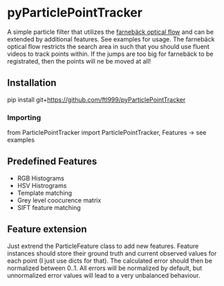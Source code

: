 # pyParticlePointTracker
A simple particle filter that utilizes the [farnebäck optical flow](https://docs.opencv.org/3.4/d4/dee/tutorial_optical_flow.html) and can be extended by additional features.
See examples for usage.
The farnebäck optical flow restricts the search area in such that you should use fluent videos to track points within. If the jumps are too big for farnebäck to be registrated, then the points will ne be moved at all!

## Installation
pip install git+https://github.com/ftl999/pyParticlePointTracker

### Importing
from ParticlePointTracker import ParticlePointTracker, Features -> see examples

## Predefined Features
- RGB Histograms
- HSV Histrograms
- Template matching
- Grey level coocurence matrix
- SIFT feature matching

## Feature extension
Just extrend the ParticleFeature class to add new features.
Feature instances should store their ground truth and current observed values for each point (I just use dicts for that).
The calculated error should then be normalized between 0..1. All errors will be normalized by default, but unnormalized error values will lead to a very unbalanced behaviour.